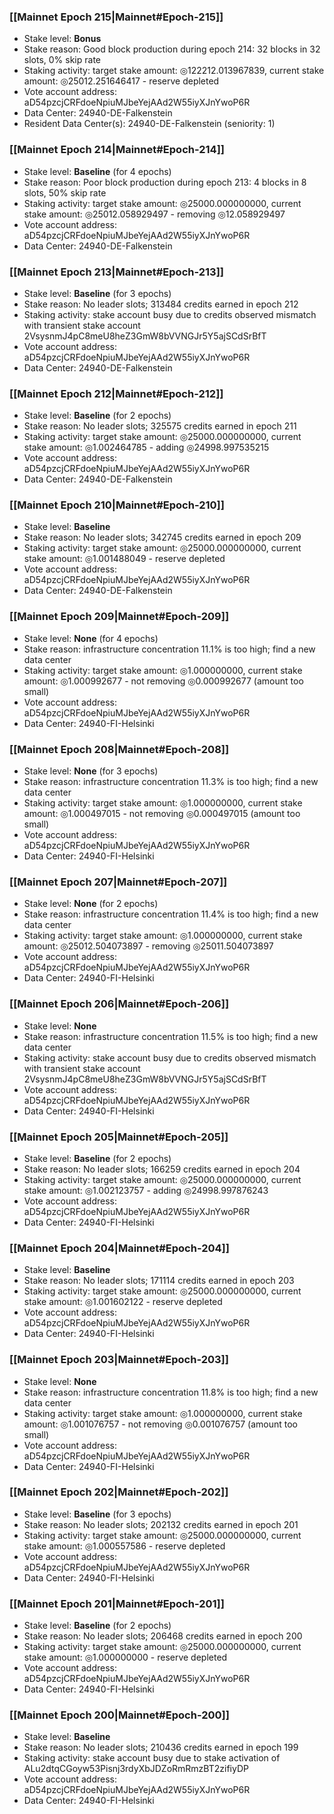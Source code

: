 ### [[Mainnet Epoch 215|Mainnet#Epoch-215]]
* Stake level: **Bonus**
* Stake reason: Good block production during epoch 214: 32 blocks in 32 slots, 0% skip rate
* Staking activity: target stake amount: ◎122212.013967839, current stake amount: ◎25012.251646417 - reserve depleted
* Vote account address: aD54pzcjCRFdoeNpiuMJbeYejAAd2W55iyXJnYwoP6R
* Data Center: 24940-DE-Falkenstein
* Resident Data Center(s): 24940-DE-Falkenstein (seniority: 1)
### [[Mainnet Epoch 214|Mainnet#Epoch-214]]
* Stake level: **Baseline** (for 4 epochs)
* Stake reason: Poor block production during epoch 213: 4 blocks in 8 slots, 50% skip rate
* Staking activity: target stake amount: ◎25000.000000000, current stake amount: ◎25012.058929497 - removing ◎12.058929497
* Vote account address: aD54pzcjCRFdoeNpiuMJbeYejAAd2W55iyXJnYwoP6R
* Data Center: 24940-DE-Falkenstein
### [[Mainnet Epoch 213|Mainnet#Epoch-213]]
* Stake level: **Baseline** (for 3 epochs)
* Stake reason: No leader slots; 313484 credits earned in epoch 212
* Staking activity: stake account busy due to credits observed mismatch with transient stake account 2VsysnmJ4pC8meU8heZ3GmW8bVVNGJr5Y5ajSCdSrBfT
* Vote account address: aD54pzcjCRFdoeNpiuMJbeYejAAd2W55iyXJnYwoP6R
* Data Center: 24940-DE-Falkenstein
### [[Mainnet Epoch 212|Mainnet#Epoch-212]]
* Stake level: **Baseline** (for 2 epochs)
* Stake reason: No leader slots; 325575 credits earned in epoch 211
* Staking activity: target stake amount: ◎25000.000000000, current stake amount: ◎1.002464785 - adding ◎24998.997535215
* Vote account address: aD54pzcjCRFdoeNpiuMJbeYejAAd2W55iyXJnYwoP6R
* Data Center: 24940-DE-Falkenstein
### [[Mainnet Epoch 210|Mainnet#Epoch-210]]
* Stake level: **Baseline**
* Stake reason: No leader slots; 342745 credits earned in epoch 209
* Staking activity: target stake amount: ◎25000.000000000, current stake amount: ◎1.001488049 - reserve depleted
* Vote account address: aD54pzcjCRFdoeNpiuMJbeYejAAd2W55iyXJnYwoP6R
* Data Center: 24940-DE-Falkenstein
### [[Mainnet Epoch 209|Mainnet#Epoch-209]]
* Stake level: **None** (for 4 epochs)
* Stake reason: infrastructure concentration 11.1% is too high; find a new data center
* Staking activity: target stake amount: ◎1.000000000, current stake amount: ◎1.000992677 - not removing ◎0.000992677 (amount too small)
* Vote account address: aD54pzcjCRFdoeNpiuMJbeYejAAd2W55iyXJnYwoP6R
* Data Center: 24940-FI-Helsinki
### [[Mainnet Epoch 208|Mainnet#Epoch-208]]
* Stake level: **None** (for 3 epochs)
* Stake reason: infrastructure concentration 11.3% is too high; find a new data center
* Staking activity: target stake amount: ◎1.000000000, current stake amount: ◎1.000497015 - not removing ◎0.000497015 (amount too small)
* Vote account address: aD54pzcjCRFdoeNpiuMJbeYejAAd2W55iyXJnYwoP6R
* Data Center: 24940-FI-Helsinki
### [[Mainnet Epoch 207|Mainnet#Epoch-207]]
* Stake level: **None** (for 2 epochs)
* Stake reason: infrastructure concentration 11.4% is too high; find a new data center
* Staking activity: target stake amount: ◎1.000000000, current stake amount: ◎25012.504073897 - removing ◎25011.504073897
* Vote account address: aD54pzcjCRFdoeNpiuMJbeYejAAd2W55iyXJnYwoP6R
* Data Center: 24940-FI-Helsinki
### [[Mainnet Epoch 206|Mainnet#Epoch-206]]
* Stake level: **None**
* Stake reason: infrastructure concentration 11.5% is too high; find a new data center
* Staking activity: stake account busy due to credits observed mismatch with transient stake account 2VsysnmJ4pC8meU8heZ3GmW8bVVNGJr5Y5ajSCdSrBfT
* Vote account address: aD54pzcjCRFdoeNpiuMJbeYejAAd2W55iyXJnYwoP6R
* Data Center: 24940-FI-Helsinki
### [[Mainnet Epoch 205|Mainnet#Epoch-205]]
* Stake level: **Baseline** (for 2 epochs)
* Stake reason: No leader slots; 166259 credits earned in epoch 204
* Staking activity: target stake amount: ◎25000.000000000, current stake amount: ◎1.002123757 - adding ◎24998.997876243
* Vote account address: aD54pzcjCRFdoeNpiuMJbeYejAAd2W55iyXJnYwoP6R
* Data Center: 24940-FI-Helsinki
### [[Mainnet Epoch 204|Mainnet#Epoch-204]]
* Stake level: **Baseline**
* Stake reason: No leader slots; 171114 credits earned in epoch 203
* Staking activity: target stake amount: ◎25000.000000000, current stake amount: ◎1.001602122 - reserve depleted
* Vote account address: aD54pzcjCRFdoeNpiuMJbeYejAAd2W55iyXJnYwoP6R
* Data Center: 24940-FI-Helsinki
### [[Mainnet Epoch 203|Mainnet#Epoch-203]]
* Stake level: **None**
* Stake reason: infrastructure concentration 11.8% is too high; find a new data center
* Staking activity: target stake amount: ◎1.000000000, current stake amount: ◎1.001076757 - not removing ◎0.001076757 (amount too small)
* Vote account address: aD54pzcjCRFdoeNpiuMJbeYejAAd2W55iyXJnYwoP6R
* Data Center: 24940-FI-Helsinki
### [[Mainnet Epoch 202|Mainnet#Epoch-202]]
* Stake level: **Baseline** (for 3 epochs)
* Stake reason: No leader slots; 202132 credits earned in epoch 201
* Staking activity: target stake amount: ◎25000.000000000, current stake amount: ◎1.000557586 - reserve depleted
* Vote account address: aD54pzcjCRFdoeNpiuMJbeYejAAd2W55iyXJnYwoP6R
* Data Center: 24940-FI-Helsinki
### [[Mainnet Epoch 201|Mainnet#Epoch-201]]
* Stake level: **Baseline** (for 2 epochs)
* Stake reason: No leader slots; 206468 credits earned in epoch 200
* Staking activity: target stake amount: ◎25000.000000000, current stake amount: ◎1.000000000 - reserve depleted
* Vote account address: aD54pzcjCRFdoeNpiuMJbeYejAAd2W55iyXJnYwoP6R
* Data Center: 24940-FI-Helsinki
### [[Mainnet Epoch 200|Mainnet#Epoch-200]]
* Stake level: **Baseline**
* Stake reason: No leader slots; 210436 credits earned in epoch 199
* Staking activity: stake account busy due to stake activation of ALu2dtqCGoyw53Pisnj3rdyXbJDZoRmRmzBT2zifiyDP
* Vote account address: aD54pzcjCRFdoeNpiuMJbeYejAAd2W55iyXJnYwoP6R
* Data Center: 24940-FI-Helsinki